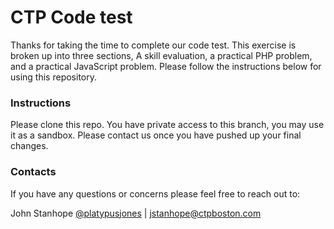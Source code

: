 # CTP Code test

Thanks for taking the time to complete our code test. This exercise is broken up into three sections, A skill evaluation, a practical PHP problem, and a practical JavaScript problem. Please follow the instructions below for using this repository.

### Instructions

Please clone this repo. You have private access to this branch, you may use it as a sandbox. Please contact us once you have pushed up your final changes.

### Contacts

If you have any questions or concerns please feel free to reach out to:

John Stanhope [@platypusjones](https://github.com/platypusjones) | jstanhope@ctpboston.com
